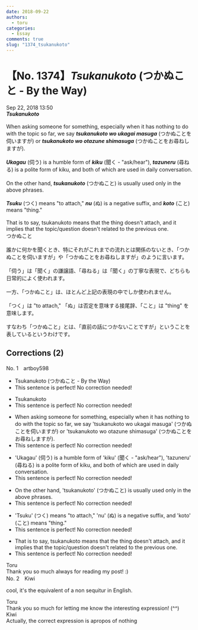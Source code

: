```yaml
---
date: 2018-09-22
authors:
  - toru
categories:
  - Essay
comments: true
slug: "1374_tsukanukoto"
---
```


# 【No. 1374】<strong><em>Tsukanukoto</strong></em> (つかぬこと - By the Way)
<div class="date">Sep 22, 2018 13:50</div>
<div id="post"><div id="body_show_ori">
<strong><em>Tsukanukoto</strong></em><br/><br/>When asking someone for something, especially when it has nothing to do with the topic so far, we say <strong><em>tsukanukoto wo ukagai masuga</em></strong> (つかぬことを伺いますが) or <strong><em>tsukanukoto wo otazune shimasuga</em></strong> (つかぬことをお尋ねしますが).<br/><br/><strong><em>Ukagau</em></strong> (伺う) is a humble form of <strong><em>kiku</em></strong> (聞く - "ask/hear"), <strong><em>tazuneru</em></strong> (尋ねる) is a polite form of kiku, and both of which are used in daily conversation.<br/><br/>On the other hand, <strong><em>tsukanukoto</em></strong> (つかぬこと) is usually used only in the above phrases.<br/><br/><strong><em>Tsuku</em></strong> (つく) means "to attach," <strong><em>nu</em></strong> (ぬ) is a negative suffix, and <strong><em>koto</em></strong> (こと) means "thing."<br/><br/>That is to say, tsukanukoto means that the thing doesn't attach, and it implies that the topic/question doesn't related to the previous one.
</div></div>

<!-- more -->

<div id="post_ja"><div id="body_show_mo">
つかぬこと<br/><br/>誰かに何かを聞くとき、特にそれがこれまでの流れとは関係のないとき、「つかぬことを伺いますが」や「つかぬことをお尋ねしますが」のように言います。<br/><br/>「伺う」は「聞く」の謙譲語、「尋ねる」は「聞く」の丁寧な表現で、どちらも日常的によく使われます。<br/><br/>一方、「つかぬこと」は、ほとんど上記の表現の中でしか使われません。<br/><br/>「つく」は "to attach," 「ぬ」は否定を意味する接尾辞、「こと」は "thing" を意味します。<br/><br/>すなわち「つかぬこと」とは、「直前の話につかないことですが」ということを表しているというわけです。
</div></div>

## Corrections (2)
<div id="block"><div class="first_name"> No. 1　<span class="just_name">artboy598</span></div><div id="block2">
<ul class="correction_field">
<li class="incorrect">Tsukanukoto (つかぬこと - By the Way)</li>
<li class="corrected perfect">This sentence is perfect! No correction needed!</li>
</ul>
<ul class="correction_field">
<li class="incorrect">Tsukanukoto</li>
<li class="corrected perfect">This sentence is perfect! No correction needed!</li>
</ul>
<ul class="correction_field">
<li class="incorrect">When asking someone for something, especially when it has nothing to do with the topic so far, we say 'tsukanukoto wo ukagai masuga' (つかぬことを伺いますが) or 'tsukanukoto wo otazune shimasuga' (つかぬことをお尋ねしますが).</li>
<li class="corrected perfect">This sentence is perfect! No correction needed!</li>
</ul>
<ul class="correction_field">
<li class="incorrect">'Ukagau' (伺う) is a humble form of 'kiku' (聞く - "ask/hear"), 'tazuneru' (尋ねる) is a polite form of kiku, and both of which are used in daily conversation.</li>
<li class="corrected perfect">This sentence is perfect! No correction needed!</li>
</ul>
<ul class="correction_field">
<li class="incorrect">On the other hand, 'tsukanukoto' (つかぬこと) is usually used only in the above phrases.</li>
<li class="corrected perfect">This sentence is perfect! No correction needed!</li>
</ul>
<ul class="correction_field">
<li class="incorrect">'Tsuku' (つく) means "to attach," 'nu' (ぬ) is a negative suffix, and 'koto' (こと) means "thing."</li>
<li class="corrected perfect">This sentence is perfect! No correction needed!</li>
</ul>
<ul class="correction_field">
<li class="incorrect">That is to say, tsukanukoto means that the thing doesn't attach, and it implies that the topic/question doesn't related to the previous one.</li>
<li class="corrected perfect">This sentence is perfect! No correction needed!</li>
</ul>
</div><div class="name"><span class="just_name">Toru</span><br>
Thank you so much always for reading my post! :)
</div>
</div>
<div id="block"><div class="first_name"> No. 2　<span class="just_name">Kiwi</span></div><div id="block2">
<p class="comment_small">
 cool, it's the equivalent of a non sequitur in English.
</p>

</div><div class="name"><span class="just_name">Toru</span><br>
Thank you so much for letting me know the interesting expression! (^^)
</div>
<div class="name"><span class="just_name">Kiwi</span><br>
Actually, the correct expression is apropos of nothing
</div>
</div>

